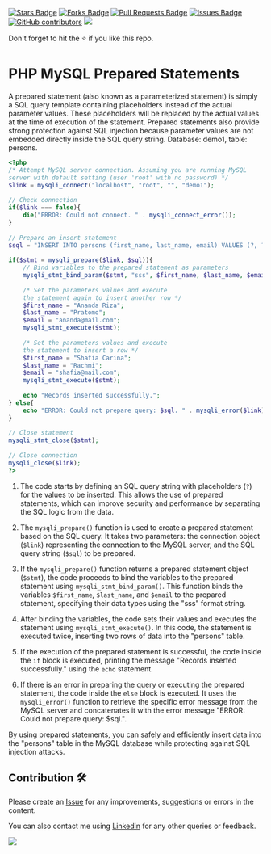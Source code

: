<a href="https://github.com/drshahizan/learn-php/stargazers"><img src="https://img.shields.io/github/stars/drshahizan/learn-php" alt="Stars Badge"/></a>
<a href="https://github.com/drshahizan/learn-php/network/members"><img src="https://img.shields.io/github/forks/drshahizan/learn-php" alt="Forks Badge"/></a>
<a href="https://github.com/drshahizan/learn-php/pulls"><img src="https://img.shields.io/github/issues-pr/drshahizan/learn-php" alt="Pull Requests Badge"/></a>
<a href="https://github.com/drshahizan/learn-php/issues"><img src="https://img.shields.io/github/issues/drshahizan/learn-php" alt="Issues Badge"/></a>
<a href="https://github.com/drshahizan/learn-php/graphs/contributors"><img alt="GitHub contributors" src="https://img.shields.io/github/contributors/drshahizan/learn-php?color=2b9348"></a>
![](https://visitor-badge.glitch.me/badge?page_id=drshahizan/learn-php)

Don't forget to hit the :star: if you like this repo.

# PHP MySQL Prepared Statements

A prepared statement (also known as a parameterized statement) is simply a SQL query template containing placeholders instead of the actual parameter values. These placeholders will be replaced by the actual values at the time of execution of the statement. Prepared statements also provide strong protection against SQL injection because parameter values are not embedded directly inside the SQL query string. Database: demo1, table: persons.	

```php
<?php
/* Attempt MySQL server connection. Assuming you are running MySQL
server with default setting (user 'root' with no password) */
$link = mysqli_connect("localhost", "root", "", "demo1");
 
// Check connection
if($link === false){
    die("ERROR: Could not connect. " . mysqli_connect_error());
}
 
// Prepare an insert statement
$sql = "INSERT INTO persons (first_name, last_name, email) VALUES (?, ?, ?)";
 
if($stmt = mysqli_prepare($link, $sql)){
    // Bind variables to the prepared statement as parameters
    mysqli_stmt_bind_param($stmt, "sss", $first_name, $last_name, $email);
    
    /* Set the parameters values and execute
    the statement again to insert another row */
    $first_name = "Ananda Riza";
    $last_name = "Pratomo";
    $email = "ananda@mail.com";
    mysqli_stmt_execute($stmt);
    
    /* Set the parameters values and execute
    the statement to insert a row */
    $first_name = "Shafia Carina";
    $last_name = "Rachmi";
    $email = "shafia@mail.com";
    mysqli_stmt_execute($stmt);
    
    echo "Records inserted successfully.";
} else{
    echo "ERROR: Could not prepare query: $sql. " . mysqli_error($link);
}
 
// Close statement
mysqli_stmt_close($stmt);
 
// Close connection
mysqli_close($link);
?>
```

1. The code starts by defining an SQL query string with placeholders (`?`) for the values to be inserted. This allows the use of prepared statements, which can improve security and performance by separating the SQL logic from the data.

2. The `mysqli_prepare()` function is used to create a prepared statement based on the SQL query. It takes two parameters: the connection object (`$link`) representing the connection to the MySQL server, and the SQL query string (`$sql`) to be prepared.

3. If the `mysqli_prepare()` function returns a prepared statement object (`$stmt`), the code proceeds to bind the variables to the prepared statement using `mysqli_stmt_bind_param()`. This function binds the variables `$first_name`, `$last_name`, and `$email` to the prepared statement, specifying their data types using the "sss" format string.

4. After binding the variables, the code sets their values and executes the statement using `mysqli_stmt_execute()`. In this code, the statement is executed twice, inserting two rows of data into the "persons" table.

5. If the execution of the prepared statement is successful, the code inside the `if` block is executed, printing the message "Records inserted successfully." using the `echo` statement.

6. If there is an error in preparing the query or executing the prepared statement, the code inside the `else` block is executed. It uses the `mysqli_error()` function to retrieve the specific error message from the MySQL server and concatenates it with the error message "ERROR: Could not prepare query: $sql.".

By using prepared statements, you can safely and efficiently insert data into the "persons" table in the MySQL database while protecting against SQL injection attacks.


## Contribution 🛠️
Please create an [Issue](https://github.com/drshahizan/learn-php/issues) for any improvements, suggestions or errors in the content.

You can also contact me using [Linkedin](https://www.linkedin.com/in/drshahizan/) for any other queries or feedback.

![](https://komarev.com/ghpvc/?username=drshahizan&label=Views&color=0e75b6&style=flat)
